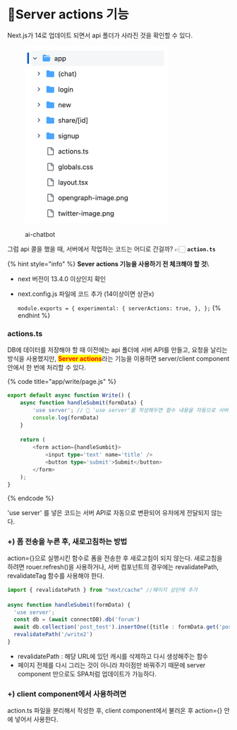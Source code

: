 # Server actions 기능

Next.js가 14로 업데이트 되면서 api 폴더가 사라진 것을 확인할 수 있다.&#x20;

<div align="left">

<figure><img src="../.gitbook/assets/240503-1.png" alt="" width="326"><figcaption><p>ai-chatbot</p></figcaption></figure>

</div>

그럼 api 콜을 했을 때, 서버에서 작업하는 코드는 어디로 간걸까? 👉🏻 **`action.ts`**

{% hint style="info" %}
**Sever actions 기능을 사용하기 전 체크해야 할 것**\


* next 버전이 13.4.0 이상인지 확인
*   next.config.js 파일에 코드 추가 (14이상이면 상관x)

    `module.exports = { experimental: { serverActions: true, }, };`
{% endhint %}



### actions.ts

DB에 데이터를 저장해야 할 때 이전에는 api 폴더에 서버 API를 만들고, 요청을 날리는 방식을 사용했지만, <mark style="color:red;">**Server actions**</mark>라는 기능을 이용하면 server/client component 안에서 한 번에 처리할 수 있다.&#x20;

{% code title="app/write/page.js" %}
```typescript
export default async function Write() {
    async function handleSubmit(formData) {
        'use server'; // 🚧 'use server'를 작성해두면 함수 내용을 자동으로 서버 API로 만들어준다.
        console.log(formData)
    }

    return (
        <form action={handleSumbit}>
            <input type='text' name='title' />
            <button type='submit'>Submit</button>
        </form>
    );
}       
```
{% endcode %}

'use server' 를 넣은 코드는 서버 API로 자동으로 변환되어 유저에게 전달되지 않는다.&#x20;



### +) 폼 전송을 누른 후, 새로고침하는 방법

action={}으로 실행시킨 함수로 폼을 전송한 후 새로고침이 되지 않는다. 새로고침을 하려면 rouer.refresh()을 사용하거나, 서버 컴포넌트의 경우에는 revalidatePath, revalidateTag 함수를 사용해야 한다.&#x20;

```typescript
import { revalidatePath } from "next/cache" //페이지 상단에 추가

async function handleSubmit(formData) { 
  'use server'; 
  const db = (await connectDB).db('forum') 
  await db.collection('post_test').insertOne({title : formData.get('post1')})
  revalidatePath('/write2')
} 
```

* revalidatePath : 해당 URL에 있던 캐시를 삭제하고 다시 생성해주는 함수
* 페이지 전체를 다시 그리는 것이 아니라 차이점만 바꿔주기 때문에 server component 만으로도 SPA처럼 업데이트가 가능하다.&#x20;



### +) client component에서 사용하려면

action.ts 파일을 분리해서 작성한 후, client component에서 불러온 후 action={} 안에 넣어서 사용한다.&#x20;



